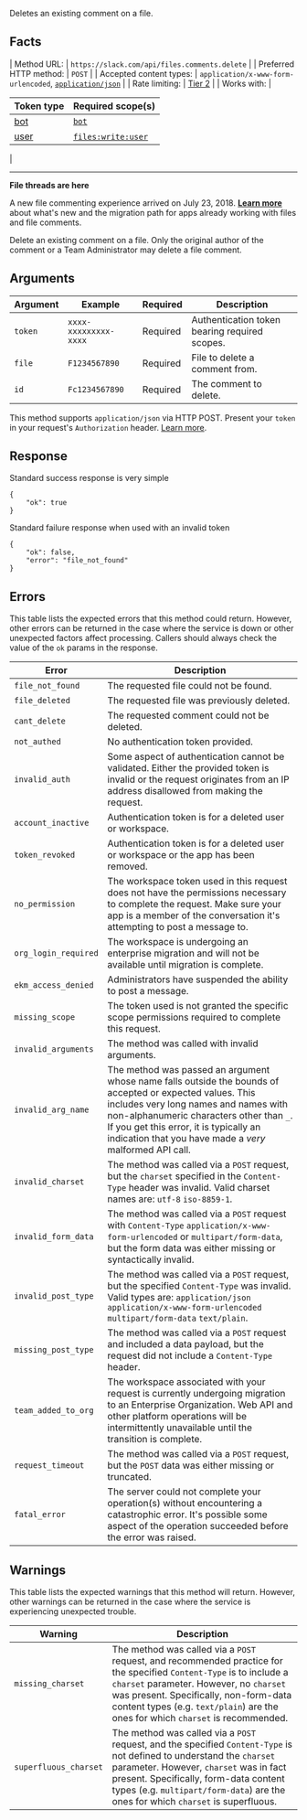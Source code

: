 Deletes an existing comment on a file.

## Facts

| Method URL: | `https://slack.com/api/files.comments.delete` |
| Preferred HTTP method: | `POST` |
| Accepted content types: | `application/x-www-form-urlencoded`, [`application/json`](/web#posting_json "Learn more about sending HTTP POST with JSON") |
| Rate limiting: | [Tier 2](/docs/rate-limits#tier_t2) |
| Works with: | 

| Token type | Required scope(s) |
| --- | --- |
| [bot](/docs/token-types#bot) | [`bot`](/scopes/bot) |
| [user](/docs/token-types#user) | [`files:write:user`](/scopes/files:write:user)&nbsp; |

 |

* * *

<ts-icon class="ts_icon_all_files"></ts-icon> **File threads are here**  

A new file commenting experience arrived on July 23, 2018. [**Learn more**](/changelog/2018-05-file-threads-soon-tread) about what's new and the migration path for apps already working with files and file comments.

Delete an existing comment on a file. Only the original author of the comment or a Team Administrator may delete a file comment.

## Arguments

 | Argument | Example | Required | Description |
| --- | --- | --- | --- |
 | `token` | `xxxx-xxxxxxxxx-xxxx` | Required | Authentication token bearing required scopes. |
| `file` | `F1234567890` | Required | File to delete a comment from. |
| `id` | `Fc1234567890` | Required | The comment to delete. |

<ts-icon class="ts_icon_code"></ts-icon>This method supports `application/json` via HTTP POST. Present your `token` in your request's `Authorization` header. [Learn more](/web#posting_json).

## Response

Standard success response is very simple

```
{
    "ok": true
}
```

Standard failure response when used with an invalid token

```
{
    "ok": false,
    "error": "file_not_found"
}
```

## Errors

This table lists the expected errors that this method could return. However, other errors can be returned in the case where the service is down or other unexpected factors affect processing. Callers should always check the value of the `ok` params in the response.

| Error | Description |
| --- | --- |
| `file_not_found` | The requested file could not be found. |
| `file_deleted` | The requested file was previously deleted. |
| `cant_delete` | The requested comment could not be deleted. |
| `not_authed` | No authentication token provided. |
| `invalid_auth` | Some aspect of authentication cannot be validated. Either the provided token is invalid or the request originates from an IP address disallowed from making the request. |
| `account_inactive` | Authentication token is for a deleted user or workspace. |
| `token_revoked` | Authentication token is for a deleted user or workspace or the app has been removed. |
| `no_permission` | The workspace token used in this request does not have the permissions necessary to complete the request. Make sure your app is a member of the conversation it's attempting to post a message to. |
| `org_login_required` | The workspace is undergoing an enterprise migration and will not be available until migration is complete. |
| `ekm_access_denied` | Administrators have suspended the ability to post a message. |
| `missing_scope` | The token used is not granted the specific scope permissions required to complete this request. |
| `invalid_arguments` | The method was called with invalid arguments. |
| `invalid_arg_name` | The method was passed an argument whose name falls outside the bounds of accepted or expected values. This includes very long names and names with non-alphanumeric characters other than `_`. If you get this error, it is typically an indication that you have made a _very_ malformed API call. |
| `invalid_charset` | The method was called via a `POST` request, but the `charset` specified in the `Content-Type` header was invalid. Valid charset names are: `utf-8` `iso-8859-1`. |
| `invalid_form_data` | The method was called via a `POST` request with `Content-Type` `application/x-www-form-urlencoded` or `multipart/form-data`, but the form data was either missing or syntactically invalid. |
| `invalid_post_type` | The method was called via a `POST` request, but the specified `Content-Type` was invalid. Valid types are: `application/json` `application/x-www-form-urlencoded` `multipart/form-data` `text/plain`. |
| `missing_post_type` | The method was called via a `POST` request and included a data payload, but the request did not include a `Content-Type` header. |
| `team_added_to_org` | The workspace associated with your request is currently undergoing migration to an Enterprise Organization. Web API and other platform operations will be intermittently unavailable until the transition is complete. |
| `request_timeout` | The method was called via a `POST` request, but the `POST` data was either missing or truncated. |
| `fatal_error` | The server could not complete your operation(s) without encountering a catastrophic error. It's possible some aspect of the operation succeeded before the error was raised. |

## Warnings

This table lists the expected warnings that this method will return. However, other warnings can be returned in the case where the service is experiencing unexpected trouble.

| Warning | Description |
| --- | --- |
| `missing_charset` | The method was called via a `POST` request, and recommended practice for the specified `Content-Type` is to include a `charset` parameter. However, no `charset` was present. Specifically, non-form-data content types (e.g. `text/plain`) are the ones for which `charset` is recommended. |
| `superfluous_charset` | The method was called via a `POST` request, and the specified `Content-Type` is not defined to understand the `charset` parameter. However, `charset` was in fact present. Specifically, form-data content types (e.g. `multipart/form-data`) are the ones for which `charset` is superfluous. |

